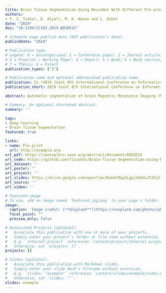 ```yaml
---
title: Brain Tissue Segmentation Using NeuroNet With Different Pre-processing Techniques
authors:
- F. I. Tushar, B. Alyafi, M. K. Hasan and L. Dahal
date: "2019"
doi: "10.1109/ICIEV.2019.8858515"

# Schedule page publish date (NOT publication's date).
publishDate: "2019"

# Publication type.
# Legend: 0 = Uncategorized; 1 = Conference paper; 2 = Journal article;
# 3 = Preprint / Working Paper; 4 = Report; 5 = Book; 6 = Book section;
# 7 = Thesis; 8 = Patent
publication_types: ["1"]

# Publication name and optional abbreviated publication name.
publication: In *2019 Joint 8th International Conference on Informatics, Electronics & Vision (ICIEV) and 2019 3rd International Conference on Imaging, Vision & Pattern Recognition (icIVPR)*
publication_short: 2019 Joint 8th International Conference on Informatics, Electronics & Vision (ICIEV) and 2019 3rd International Conference on Imaging, Vision & Pattern Recognition (icIVPR), Spokane, WA, USA, 2019, pp. 223-227

abstract: Automatic segmentation of brain Magnetic Resonance Imaging (MRI) images is one of the vital steps for quantitative analysis of brain for further inspection. In this paper, NeuroNet has been adopted to segment the brain tissues (white matter (WM), grey matter (GM) and cerebrospinal fluid (CSF)) which uses Residual Network (ResNet) in encoder and Fully Convolution Network (FCN) in the decoder. To achieve the best performance, various hyper-parameters have been tuned, while, network parameters (kernel and bias) were initialized using the NeuroNet pre-trained model. Different pre-processing pipelines have also been introduced to get a robust trained model. The model has been trained and tested on IBSR18 data-set. To validate the research outcome, performance was measured quantitatively using Dice Similarity Coefficient (DSC) and is reported on average as 0.84 for CSF, 0.94 for GM, and 0.94 for WM. The outcome of the research indicates that for the IBSR18 data-set, pre-processing and proper tuning of hyper-parameters for NeuroNet model have improvement in DSC for the brain tissue segmentation.

# Summary. An optional shortened abstract.
summary: ''

tags:
- Deep-learning
- Brain Tissue Segmentation
featured: true

links:
- name: Pre-print
  url: http://example.org
url_pdf: https://ieeexplore.ieee.org/abstract/document/8858515
url_code: https://github.com/fitushar/Brain-Tissue-Segmentation-Using-Deep-Learning-Pipeline-NeuroNet
url_dataset: ''
url_poster: ''
url_project: ''
url_slides: https://drive.google.com/open?id=1Kwhmt9qy2LgpjhbEdLaT2h1215JJHrYQ
url_source: ''
url_video: ''

# Featured image
# To use, add an image named `featured.jpg/png` to your page's folder.
image:
  caption: 'Image credit: [**Unsplash**](https://unsplash.com/photos/pLCdAaMFLTE)'
  focal_point: ""
  preview_only: false

# Associated Projects (optional).
#   Associate this publication with one or more of your projects.
#   Simply enter your project's folder or file name without extension.
#   E.g. `internal-project` references `content/project/internal-project/index.md`.
#   Otherwise, set `projects: []`.
projects: []

# Slides (optional).
#   Associate this publication with Markdown slides.
#   Simply enter your slide deck's filename without extension.
#   E.g. `slides: "example"` references `content/slides/example/index.md`.
#   Otherwise, set `slides: ""`.
slides: example
---
```

